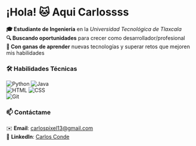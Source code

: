 # ¡Hola! 🐱 Aqui Carlossss

**🎓 Estudiante de Ingeniería** en la *Universidad Tecnológica de Tlaxcala*  
**🔍 Buscando oportunidades** para crecer como desarrollador/profesional  
**🤠 Con ganas de aprender** nuevas tecnologías y superar retos que mejoren mis habilidades

### 🛠 Habilidades Técnicas  
![Python](https://img.shields.io/badge/Python-3776AB?style=flat&logo=python&logoColor=white)
![Java](https://img.shields.io/badge/Java-007396?style=flat&logo=java&logoColor=white)  
![HTML](https://img.shields.io/badge/HTML5-E34F26?style=flat&logo=html5&logoColor=white)
![CSS](https://img.shields.io/badge/CSS3-1572B6?style=flat&logo=css3&logoColor=white)  
![Git](https://img.shields.io/badge/Git-F05032?style=flat&logo=git&logoColor=white)  

### 📫 Contáctame  
✉️ **Email**: [carlospixel13@gmail.com](mailto:carlospixel13@gmail.com)  
🔗 **LinkedIn**: [Carlos Conde](https://www.linkedin.com/in/carlos-eduardo-cuamatzi-conde-9b4204241/)  
